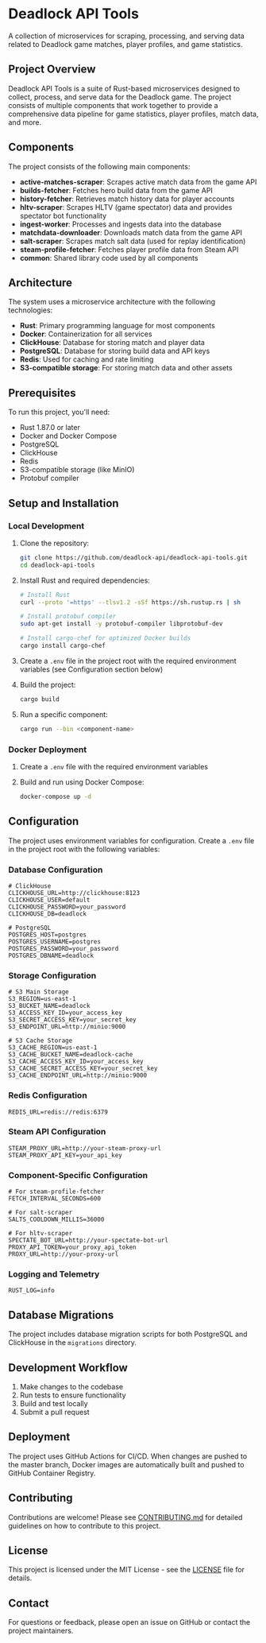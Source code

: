 # Deadlock API Tools

A collection of microservices for scraping, processing, and serving data related to Deadlock game matches, player profiles, and game statistics.

## Project Overview

Deadlock API Tools is a suite of Rust-based microservices designed to collect, process, and serve data for the Deadlock game. The project consists of multiple components that work together to provide a comprehensive data pipeline for game statistics, player profiles, match data, and more.

## Components

The project consists of the following main components:

- **active-matches-scraper**: Scrapes active match data from the game API
- **builds-fetcher**: Fetches hero build data from the game API
- **history-fetcher**: Retrieves match history data for player accounts
- **hltv-scraper**: Scrapes HLTV (game spectator) data and provides spectator bot functionality
- **ingest-worker**: Processes and ingests data into the database
- **matchdata-downloader**: Downloads match data from the game API
- **salt-scraper**: Scrapes match salt data (used for replay identification)
- **steam-profile-fetcher**: Fetches player profile data from Steam API
- **common**: Shared library code used by all components

## Architecture

The system uses a microservice architecture with the following technologies:

- **Rust**: Primary programming language for most components
- **Docker**: Containerization for all services
- **ClickHouse**: Database for storing match and player data
- **PostgreSQL**: Database for storing build data and API keys
- **Redis**: Used for caching and rate limiting
- **S3-compatible storage**: For storing match data and other assets

## Prerequisites

To run this project, you'll need:

- Rust 1.87.0 or later
- Docker and Docker Compose
- PostgreSQL
- ClickHouse
- Redis
- S3-compatible storage (like MinIO)
- Protobuf compiler

## Setup and Installation

### Local Development

1. Clone the repository:
   ```bash
   git clone https://github.com/deadlock-api/deadlock-api-tools.git
   cd deadlock-api-tools
   ```

2. Install Rust and required dependencies:
   ```bash
   # Install Rust
   curl --proto '=https' --tlsv1.2 -sSf https://sh.rustup.rs | sh

   # Install protobuf compiler
   sudo apt-get install -y protobuf-compiler libprotobuf-dev

   # Install cargo-chef for optimized Docker builds
   cargo install cargo-chef
   ```

3. Create a `.env` file in the project root with the required environment variables (see Configuration section below)

4. Build the project:
   ```bash
   cargo build
   ```

5. Run a specific component:
   ```bash
   cargo run --bin <component-name>
   ```

### Docker Deployment

1. Create a `.env` file with the required environment variables

2. Build and run using Docker Compose:
   ```bash
   docker-compose up -d
   ```

## Configuration

The project uses environment variables for configuration. Create a `.env` file in the project root with the following variables:

### Database Configuration
```
# ClickHouse
CLICKHOUSE_URL=http://clickhouse:8123
CLICKHOUSE_USER=default
CLICKHOUSE_PASSWORD=your_password
CLICKHOUSE_DB=deadlock

# PostgreSQL
POSTGRES_HOST=postgres
POSTGRES_USERNAME=postgres
POSTGRES_PASSWORD=your_password
POSTGRES_DBNAME=deadlock
```

### Storage Configuration
```
# S3 Main Storage
S3_REGION=us-east-1
S3_BUCKET_NAME=deadlock
S3_ACCESS_KEY_ID=your_access_key
S3_SECRET_ACCESS_KEY=your_secret_key
S3_ENDPOINT_URL=http://minio:9000

# S3 Cache Storage
S3_CACHE_REGION=us-east-1
S3_CACHE_BUCKET_NAME=deadlock-cache
S3_CACHE_ACCESS_KEY_ID=your_access_key
S3_CACHE_SECRET_ACCESS_KEY=your_secret_key
S3_CACHE_ENDPOINT_URL=http://minio:9000
```

### Redis Configuration
```
REDIS_URL=redis://redis:6379
```

### Steam API Configuration
```
STEAM_PROXY_URL=http://your-steam-proxy-url
STEAM_PROXY_API_KEY=your_api_key
```

### Component-Specific Configuration
```
# For steam-profile-fetcher
FETCH_INTERVAL_SECONDS=600

# For salt-scraper
SALTS_COOLDOWN_MILLIS=36000

# For hltv-scraper
SPECTATE_BOT_URL=http://your-spectate-bot-url
PROXY_API_TOKEN=your_proxy_api_token
PROXY_URL=http://your-proxy-url
```

### Logging and Telemetry
```
RUST_LOG=info
```

## Database Migrations

The project includes database migration scripts for both PostgreSQL and ClickHouse in the `migrations` directory.

## Development Workflow

1. Make changes to the codebase
2. Run tests to ensure functionality
3. Build and test locally
4. Submit a pull request

## Deployment

The project uses GitHub Actions for CI/CD. When changes are pushed to the master branch, Docker images are automatically built and pushed to GitHub Container Registry.

## Contributing

Contributions are welcome! Please see [CONTRIBUTING.md](CONTRIBUTING.md) for detailed guidelines on how to contribute to this project.

## License

This project is licensed under the MIT License - see the [LICENSE](LICENSE) file for details.

## Contact

For questions or feedback, please open an issue on GitHub or contact the project maintainers.
